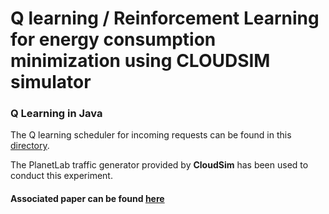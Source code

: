 
# Q learning / Reinforcement Learning for energy consumption minimization using CLOUDSIM simulator
    
### Q Learning in Java

The Q learning scheduler for incoming requests can be found in this [directory](https://github.com/EsratMaria/Reinforcement-Learning_for_Energy_Minimization_Using_CLoudsim/tree/master/examples/org/cloudbus/cloudsim/examples/QLearningScheduler).

The PlanetLab traffic generator provided by **CloudSim** has been used to conduct this experiment.

#### Associated paper can be found [here](https://link.springer.com/article/10.1007/s10586-021-03338-9)

 
